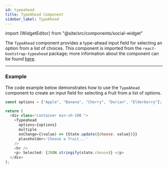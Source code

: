 ```yaml
---
id: typeahead
title: TypeAhead Component
sidebar_label: TypeAhead
---
```

import {WidgetEditor} from "@site/src/components/social-widget"

The `TypeAhead` component provides a type-ahead input field for selecting an option from a list of choices. This component is imported from the `react-bootstrap-typeahead` package; more information about the component can be found [here](https://github.com/ericgio/react-bootstrap-typeahead).

<hr class="subsection" />

### Example

The code example below demonstrates how to use the `TypeAhead` component to create an input field for selecting a fruit from a list of options.

<WidgetEditor id='1' height="220px">

```js
const options = ["Apple", "Banana", "Cherry", "Durian", "Elderberry"];

return (
  <div class="container min-vh-100 ">
    <Typeahead
      options={options}
      multiple
      onChange={(value) => {State.update({choose: value})}}
      placeholder='Choose a fruit...'
    />
    <hr />
    <p> Selected: {JSON.stringify(state.choose)} </p>
  </div>
);
```

</WidgetEditor>